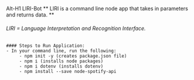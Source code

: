 Alt-H1 LIRI-Bot
** LIRI is a command line node app that takes in parameters and returns data. **
###### LIRI = Language Interpretation and Recognition Interface. 

```
#### Steps to Run Application:
- In your command line, run the following:
     - npm init -y (creates package.json file)
     - npm i (installs node packages)
     - npm i dotenv (installs dotenv)
     - npm install --save node-spotify-api
```
